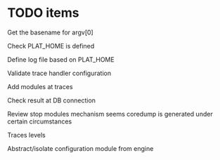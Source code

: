 # TODO items

Get the basename for argv[0]

Check PLAT_HOME is defined

Define log file based on PLAT_HOME

Validate trace handler configuration

Add modules at traces

Check result at DB connection

Review stop modules mechanism seems coredump is generated under certain circumstances

Traces levels

Abstract/isolate configuration module from engine





